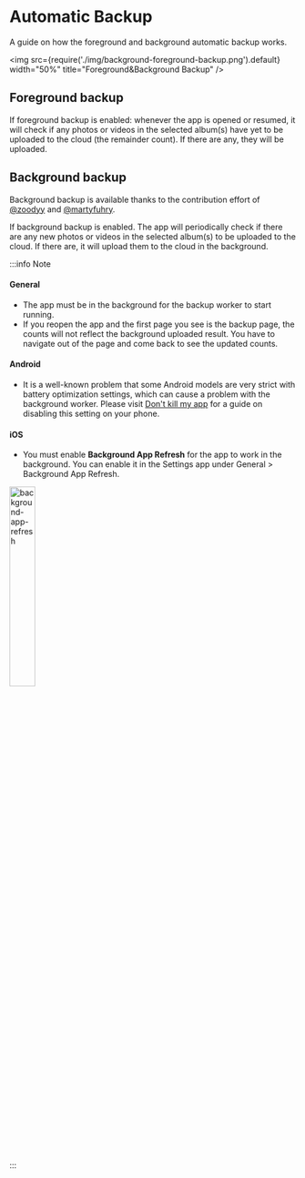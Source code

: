 # Automatic Backup

A guide on how the foreground and background automatic backup works.

<img src={require('./img/background-foreground-backup.png').default} width="50%" title="Foreground&Background Backup" />

## Foreground backup

If foreground backup is enabled: whenever the app is opened or resumed, it will check if any photos or videos in the selected album(s) have yet to be uploaded to the cloud (the remainder count). If there are any, they will be uploaded.

## Background backup

Background backup is available thanks to the contribution effort of [@zoodyy](https://github.com/zoodyy) and [@martyfuhry](https://github.com/martyfuhry).

If background backup is enabled. The app will periodically check if there are any new photos or videos in the selected album(s) to be uploaded to the cloud. If there are, it will upload them to the cloud in the background.

:::info Note

#### General

- The app must be in the background for the backup worker to start running.
- If you reopen the app and the first page you see is the backup page, the counts will not reflect the background uploaded result. You have to navigate out of the page and come back to see the updated counts.

#### Android

- It is a well-known problem that some Android models are very strict with battery optimization settings, which can cause a problem with the background worker. Please visit [Don't kill my app](https://dontkillmyapp.com/) for a guide on disabling this setting on your phone.

#### iOS

- You must enable **Background App Refresh** for the app to work in the background. You can enable it in the Settings app under General > Background App Refresh.

<div style={{textAlign: 'center'}}>
<img src={require('./img/background-app-refresh.png').default} width="30%" title="background-app-refresh" />
</div>

:::
